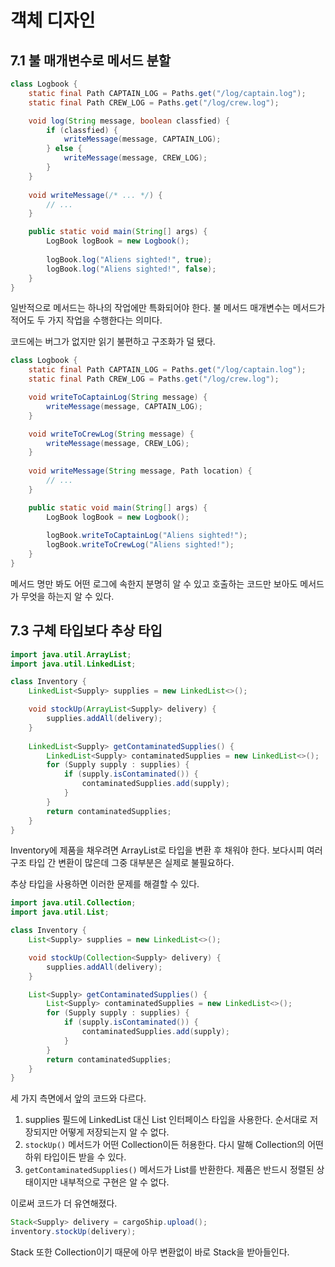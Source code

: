 # 객체 디자인

## 7.1 불 매개변수로 메서드 분할

```java
class Logbook {
    static final Path CAPTAIN_LOG = Paths.get("/log/captain.log");
    static final Path CREW_LOG = Paths.get("/log/crew.log");

    void log(String message, boolean classfied) {
        if (classfied) {
            writeMessage(message, CAPTAIN_LOG);
        } else {
            writeMessage(message, CREW_LOG);
        }
    }
    
    void writeMessage(/* ... */) {
        // ...
    }

    public static void main(String[] args) {
        LogBook logBook = new Logbook();
        
        logBook.log("Aliens sighted!", true);
        logBook.log("Aliens sighted!", false);
    }
}
```

일반적으로 메서드는 하나의 작업에만 특화되어야 한다. 불 메서드 매개변수는 메서드가 적어도 두 가지 작업을 수행한다는 의미다.

코드에는 버그가 없지만 읽기 불편하고 구조화가 덜 됐다.

```java
class Logbook {
    static final Path CAPTAIN_LOG = Paths.get("/log/captain.log");
    static final Path CREW_LOG = Paths.get("/log/crew.log");

    void writeToCaptainLog(String message) {
        writeMessage(message, CAPTAIN_LOG);
    }

    void writeToCrewLog(String message) {
        writeMessage(message, CREW_LOG);
    }
    
    void writeMessage(String message, Path location) {
        // ...
    }

    public static void main(String[] args) {
        LogBook logBook = new Logbook();
        
        logBook.writeToCaptainLog("Aliens sighted!");
        logBook.writeToCrewLog("Aliens sighted!");
    }
}
```

메서드 명만 봐도 어떤 로그에 속한지 분명히 알 수 있고 호출하는 코드만 보아도 메서드가 무엇을 하는지 알 수 있다.

## 7.3 구체 타입보다 추상 타입

```java
import java.util.ArrayList;
import java.util.LinkedList;

class Inventory {
    LinkedList<Supply> supplies = new LinkedList<>();

    void stockUp(ArrayList<Supply> delivery) {
        supplies.addAll(delivery);
    }
    
    LinkedList<Supply> getContaminatedSupplies() {
        LinkedList<Supply> contaminatedSupplies = new LinkedList<>();
        for (Supply supply : supplies) {
            if (supply.isContaminated()) {
                contaminatedSupplies.add(supply);
            }
        }
        return contaminatedSupplies;
    }
}
```

Inventory에 제품을 채우려면 ArrayList로 타입을 변환 후 채워야 한다. 보다시피 여러 구조 타입 간 변환이 많은데 그중 대부분은 실제로 불필요하다.

추상 타입을 사용하면 이러한 문제를 해결할 수 있다.

```java
import java.util.Collection;
import java.util.List;

class Inventory {
    List<Supply> supplies = new LinkedList<>();

    void stockUp(Collection<Supply> delivery) {
        supplies.addAll(delivery);
    }

    List<Supply> getContaminatedSupplies() {
        List<Supply> contaminatedSupplies = new LinkedList<>();
        for (Supply supply : supplies) {
            if (supply.isContaminated()) {
                contaminatedSupplies.add(supply);
            }
        }
        return contaminatedSupplies;
    }
}
```

세 가지 측면에서 앞의 코드와 다르다.

1. supplies 필드에 LinkedList 대신 List 인터페이스 타입을 사용한다. 순서대로 저장되지만 어떻게 저장되는지 알 수 없다.
2. `stockUp()` 메서드가 어떤 Collection이든 허용한다. 다시 말해 Collection의 어떤 하위 타입이든 받을 수 있다.
3. `getContaminatedSupplies()` 메서드가 List를 반환한다. 제품은 반드시 정렬된 상태이지만 내부적으로 구현은 알 수 없다.

이로써 코드가 더 유연해졌다.

```java
Stack<Supply> delivery = cargoShip.upload();
inventory.stockUp(delivery);
```

Stack 또한 Collection이기 때문에 아무 변환없이 바로 Stack을 받아들인다.

